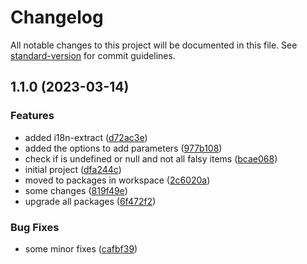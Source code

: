 # Changelog

All notable changes to this project will be documented in this file. See [standard-version](https://github.com/conventional-changelog/standard-version) for commit guidelines.

## 1.1.0 (2023-03-14)


### Features

* added i18n-extract ([d72ac3e](https://bitbucket.org/sky10p/easy-i18n/commit/d72ac3e4511cabd27e7ccd706ed87e7dd27467b3))
* added the options to add parameters ([977b108](https://bitbucket.org/sky10p/easy-i18n/commit/977b10879e2839e39760bb26f712e041c6f7d5b9))
* check if is undefined or null and not all falsy items ([bcae068](https://bitbucket.org/sky10p/easy-i18n/commit/bcae068793652a741f33108d745026210566f0a5))
* initial project ([dfa244c](https://bitbucket.org/sky10p/easy-i18n/commit/dfa244cbd41019f1946341a9b3cee4f2654d960b))
* moved to packages in workspace ([2c6020a](https://bitbucket.org/sky10p/easy-i18n/commit/2c6020a95a8ff8527f2a890b525318d792bd3e95))
* some changes ([819f49e](https://bitbucket.org/sky10p/easy-i18n/commit/819f49e900f66ead47511e2a1fbe9817b77d03d3))
* upgrade all packages ([6f472f2](https://bitbucket.org/sky10p/easy-i18n/commit/6f472f279e1a9ed11c59c8e943555edff9cedd7b))


### Bug Fixes

* some minor fixes ([cafbf39](https://bitbucket.org/sky10p/easy-i18n/commit/cafbf39e80b573df123ee7b5e5929b585e05f9d1))
